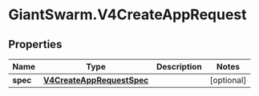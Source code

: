 # GiantSwarm.V4CreateAppRequest

## Properties

Name | Type | Description | Notes
------------ | ------------- | ------------- | -------------
**spec** | [**V4CreateAppRequestSpec**](V4CreateAppRequestSpec.md) |  | [optional] 


